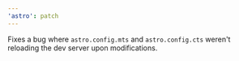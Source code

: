 ```yaml
---
'astro': patch
---
```


Fixes a bug where `astro.config.mts` and `astro.config.cts` weren't reloading the dev server upon modifications.

